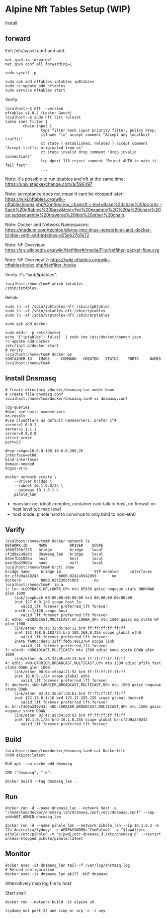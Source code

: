 # Alpine Nft Tables Setup (WIP)

Install

## forward

Edit /etc/sysctl.conf and add:
```
net.ipv4.ip_forward=1
net.ipv6.conf.all.forwarding=1
```

```shell
sudo sysctl -p
```

```shell
sudo apk add nftables iptables ip6tables
sudo rc-update add nftables
sudo service nftables start
```

Verify

```shell
localhost:~$ nft --version
nftables v1.0.2 (Lester Gooch)
localhost:~$ sudo nft list ruleset
table inet filter {
        chain input {
                type filter hook input priority filter; policy drop;
                iifname "lo" accept comment "Accept any localhost traffic"
                ct state { established, related } accept comment "Accept traffic originated from us"
                ct state invalid drop comment "Drop invalid connections"
                tcp dport 113 reject comment "Reject AUTH to make it fail fast"
                ...
```



Note: It's possible to run iptables and nft at the same time: https://unix.stackexchange.com/a/596497

Note: acceptance does not mean it cant be dropped later: https://wiki.nftables.org/wiki-nftables/index.php/Configuring_chains#:~:text=Base%20chain%20priority,-Each%20nftables%20base&text=For%20example%2C%20a%20chain%20on,subsequently%20traverse%20this%20other%20chain.

Note: Docker and Network Namespaces: https://medium.com/techlog/diving-into-linux-networking-and-docker-bridge-veth-and-iptables-a05eb27b1e72

Note: NF Overview: https://en.wikipedia.org/wiki/Netfilter#/media/File:Netfilter-packet-flow.svg

Note: NF Overview 2: https://wiki.nftables.org/wiki-nftables/index.php/Netfilter_hooks

Verify it's "sinb/iptables":
```shell
localhost:/home/tom# which iptables
/sbin/iptables
```

Relink:
```shell
sudo ln -sf /sbin/ip6tables-nft /sbin/ip6tables
sudo ln -sf /sbin/iptables-nft /sbin/iptables
sudo ln -sf /sbin/arptables-nft /sbin/arptables
```

```shell
sudo apk add docker
```

```shell
sudo mkdir -p /etc/docker
echo '{"iptables": false}' | sudo tee /etc/docker/daemon.json
rc-update add docker
/etc/init.d/docker start
# Verify
localhost:/home/tom# docker ps
CONTAINER ID   IMAGE     COMMAND   CREATED   STATUS    PORTS     NAMES
localhost:/home/tom#
```

## Install Dnsmasq

```shell
# Create directory /docker/dnsmasq.lan under home
# Create file dnsmasq.conf
localhost:/home/tom/docker/dnsmasq.lan# vi dnsmasq.conf
```

```config
log-queries
#dont use hosts nameservers
no-resolv
#use cloudflare as default nameservers, prefer 1^4
server=1.0.0.1
server=1.1.1.1
server=8.8.8.8
strict-order
port=53

dhcp-range=10.0.0.100,10.0.0.200,2h
interface=eth0
bind-interfaces
domain-needed
bogus-priv
```

```shell
docker network create \
    --driver bridge \
    --subnet 10.1.0.0/24 \
    --gateway 10.1.0.1 \
    pihole_lan
```

- macvlan: not ideal: complex, container cant talk to host, no firewall on host level b/c mac level
- host mode: pihole hard to convince to only bind to non-eth0

## Verify

```shell
localhost:/home/tom# docker network ls
NETWORK ID     NAME          DRIVER    SCOPE
3860726bf275   bridge        bridge    local
cf3d9a249243   dnsmasq_lan   bridge    local
84befbb1853a   host          host      local
bae19ed39b0a   none          null      local
localhost:/home/tom# brctl show
bridge name     bridge id               STP enabled     interfaces
br-cf3d9a249243         8000.0242a9542d93       no
docker0         8000.024236bfc0b3       no
localhost:/home/tom#  ip a
1: lo: <LOOPBACK,UP,LOWER_UP> mtu 65536 qdisc noqueue state UNKNOWN qlen 1000
    link/loopback 00:00:00:00:00:00 brd 00:00:00:00:00:00
    inet 127.0.0.1/8 scope host lo
       valid_lft forever preferred_lft forever
    inet6 ::1/128 scope host
       valid_lft forever preferred_lft forever
2: eth0: <BROADCAST,MULTICAST,UP,LOWER_UP> mtu 1500 qdisc mq state UP qlen 1000
    link/ether dc:a6:32:d5:e8:12 brd ff:ff:ff:ff:ff:ff
    inet 192.168.8.183/24 brd 192.168.8.255 scope global eth0
       valid_lft forever preferred_lft forever
    inet6 fe80::dea6:32ff:fed5:e812/64 scope link
       valid_lft forever preferred_lft forever
3: wlan0: <BROADCAST,MULTICAST> mtu 1500 qdisc noop state DOWN qlen 1000
    link/ether dc:a6:32:d5:e8:13 brd ff:ff:ff:ff:ff:ff
4: eth1: <NO-CARRIER,BROADCAST,MULTICAST,UP> mtu 1500 qdisc pfifo_fast state DOWN qlen 1000
    link/ether 00:0e:c6:ba:21:52 brd ff:ff:ff:ff:ff:ff
    inet 10.0.0.1/24 scope global eth1
       valid_lft forever preferred_lft forever
5: docker0: <NO-CARRIER,BROADCAST,MULTICAST,UP> mtu 1500 qdisc noqueue state DOWN
    link/ether 02:42:36:bf:c0:b3 brd ff:ff:ff:ff:ff:ff
    inet 172.17.0.1/16 brd 172.17.255.255 scope global docker0
       valid_lft forever preferred_lft forever
6: br-cf3d9a249243: <NO-CARRIER,BROADCAST,MULTICAST,UP> mtu 1500 qdisc noqueue state DOWN
    link/ether 02:42:a9:54:2d:93 brd ff:ff:ff:ff:ff:ff
    inet 10.1.0.1/24 brd 10.1.0.255 scope global br-cf3d9a249243
       valid_lft forever preferred_lft forever
```

## Build

```shell
localhost:/home/tom/docker/dnsmasq.lan# cat Dockerfile
FROM alpine:latest

RUN apk --no-cache add dnsmasq

CMD ["dnsmasq", "-k"]
```

```shell
docker build --tag dnsmasq_lan .
```

## Run

```shell
docker run -d --name dnsmasq_lan --network host -v "/home/tom/docker/dnsmasq.lan/dnsmasq.conf:/etc/dnsmasq.conf" --cap-add=NET_ADMIN dnsmasq.lan

docker run -d --name pihole_lan --network pihole_lan --ip 10.1.0.2 -e TZ='Australia/Sydney' -e WEBPASSWORD='TomPalme2' -v "$(pwd)/etc-pihole:/etc/pihole" -v "$(pwd)/etc-dnsmasq.d:/etc/dnsmasq.d" --restart unless-stopped pihole/pihole:latest
```

## Monitor
```shell
docker exec -it dnsmasq_lan tail -f /var/log/dnsmasq.log
# Reread configuration
docker exec -it dnsmasq_lan pkill -HUP dnsmasq
```

Alternatively map log file to host

Start shell

```shell
docker run --network build -it alpine sh
```

```shell
tcpdump not port 22 and icmp or arp -n -i any
```
